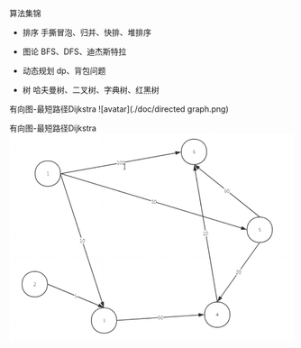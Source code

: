 算法集锦

- 排序
手撕冒泡、归并、快排、堆排序

- 图论
BFS、DFS、迪杰斯特拉

- 动态规划
dp、背包问题

- 树
哈夫曼树、二叉树、字典树、红黑树

有向图-最短路径Dijkstra
![avatar](./doc/directed graph.png)

有向图-最短路径Dijkstra
![image](https://github.com/ljheee/algorithm-craft/blob/master/directed%20graph.png)




